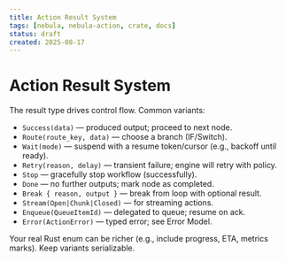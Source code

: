 ```yaml
---
title: Action Result System
tags: [nebula, nebula-action, crate, docs]
status: draft
created: 2025-08-17
---
```


# Action Result System

The result type drives control flow. Common variants:

- `Success(data)` — produced output; proceed to next node.
- `Route(route_key, data)` — choose a branch (IF/Switch).
- `Wait(mode)` — suspend with a resume token/cursor (e.g., backoff until ready).
- `Retry(reason, delay)` — transient failure; engine will retry with policy.
- `Stop` — gracefully stop workflow (successfully).
- `Done` — no further outputs; mark node as completed.
- `Break { reason, output }` — break from loop with optional result.
- `Stream(Open|Chunk|Closed)` — for streaming actions.
- `Enqueue(QueueItemId)` — delegated to queue; resume on ack.
- `Error(ActionError)` — typed error; see Error Model.

Your real Rust enum can be richer (e.g., include progress, ETA, metrics marks). Keep variants serializable.
